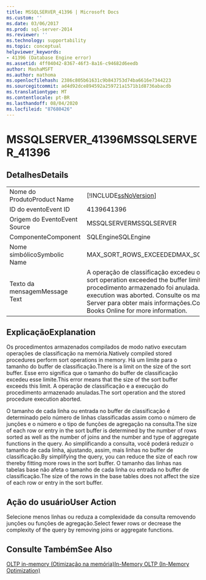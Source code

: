 ```yaml
---
title: MSSQLSERVER_41396 | Microsoft Docs
ms.custom: ''
ms.date: 03/06/2017
ms.prod: sql-server-2014
ms.reviewer: ''
ms.technology: supportability
ms.topic: conceptual
helpviewer_keywords:
- 41396 (Database Engine error)
ms.assetid: 4ff04042-8367-46f3-8a16-c94682d6eedb
author: MashaMSFT
ms.author: mathoma
ms.openlocfilehash: 2386c805b61631c9b843753d74ba6616e7344223
ms.sourcegitcommit: ad4d92dce894592a259721a1571b1d8736abacdb
ms.translationtype: MT
ms.contentlocale: pt-BR
ms.lasthandoff: 08/04/2020
ms.locfileid: "87680426"
---
```

# <a name="mssqlserver_41396"></a><span data-ttu-id="560e0-102">MSSQLSERVER_41396</span><span class="sxs-lookup"><span data-stu-id="560e0-102">MSSQLSERVER_41396</span></span>
    
## <a name="details"></a><span data-ttu-id="560e0-103">Detalhes</span><span class="sxs-lookup"><span data-stu-id="560e0-103">Details</span></span>  
  
|||  
|-|-|  
|<span data-ttu-id="560e0-104">Nome do Produto</span><span class="sxs-lookup"><span data-stu-id="560e0-104">Product Name</span></span>|[!INCLUDE[ssNoVersion](../../includes/ssnoversion-md.md)]|  
|<span data-ttu-id="560e0-105">ID do evento</span><span class="sxs-lookup"><span data-stu-id="560e0-105">Event ID</span></span>|<span data-ttu-id="560e0-106">41396</span><span class="sxs-lookup"><span data-stu-id="560e0-106">41396</span></span>|  
|<span data-ttu-id="560e0-107">Origem do Evento</span><span class="sxs-lookup"><span data-stu-id="560e0-107">Event Source</span></span>|<span data-ttu-id="560e0-108">MSSQLSERVER</span><span class="sxs-lookup"><span data-stu-id="560e0-108">MSSQLSERVER</span></span>|  
|<span data-ttu-id="560e0-109">Componente</span><span class="sxs-lookup"><span data-stu-id="560e0-109">Component</span></span>|<span data-ttu-id="560e0-110">SQLEngine</span><span class="sxs-lookup"><span data-stu-id="560e0-110">SQLEngine</span></span>|  
|<span data-ttu-id="560e0-111">Nome simbólico</span><span class="sxs-lookup"><span data-stu-id="560e0-111">Symbolic Name</span></span>|<span data-ttu-id="560e0-112">MAX_SORT_ROWS_EXCEEDED</span><span class="sxs-lookup"><span data-stu-id="560e0-112">MAX_SORT_ROWS_EXCEEDED</span></span>|  
|<span data-ttu-id="560e0-113">Texto da mensagem</span><span class="sxs-lookup"><span data-stu-id="560e0-113">Message Text</span></span>|<span data-ttu-id="560e0-114">A operação de classificação excedeu o limite de buffer.</span><span class="sxs-lookup"><span data-stu-id="560e0-114">The sort operation exceeded the buffer limit.</span></span> <span data-ttu-id="560e0-115">A execução do procedimento armazenado foi anulada.</span><span class="sxs-lookup"><span data-stu-id="560e0-115">The stored procedure execution was aborted.</span></span> <span data-ttu-id="560e0-116">Consulte os manuais online do SQL Server para obter mais informações.</span><span class="sxs-lookup"><span data-stu-id="560e0-116">Consult SQL Server Books Online for more information.</span></span>|  
  
## <a name="explanation"></a><span data-ttu-id="560e0-117">Explicação</span><span class="sxs-lookup"><span data-stu-id="560e0-117">Explanation</span></span>  
 <span data-ttu-id="560e0-118">Os procedimentos armazenados compilados de modo nativo executam operações de classificação na memória.</span><span class="sxs-lookup"><span data-stu-id="560e0-118">Natively compiled stored procedures perform sort operations in memory.</span></span> <span data-ttu-id="560e0-119">Há um limite para o tamanho do buffer de classificação.</span><span class="sxs-lookup"><span data-stu-id="560e0-119">There is a limit on the size of the sort buffer.</span></span> <span data-ttu-id="560e0-120">Esse erro significa que o tamanho do buffer de classificação excedeu esse limite.</span><span class="sxs-lookup"><span data-stu-id="560e0-120">This error means that the size of the sort buffer exceeds this limit.</span></span> <span data-ttu-id="560e0-121">A operação de classificação e a execução do procedimento armazenado anuladas.</span><span class="sxs-lookup"><span data-stu-id="560e0-121">The sort operation and the stored procedure execution aborted.</span></span>  
  
 <span data-ttu-id="560e0-122">O tamanho de cada linha ou entrada no buffer de classificação é determinado pelo número de linhas classificadas assim como o número de junções e o número e o tipo de funções de agregação na consulta.</span><span class="sxs-lookup"><span data-stu-id="560e0-122">The size of each row or entry in the sort buffer is determined by the number of rows sorted as well as the number of joins and the number and type of aggregate functions in the query.</span></span> <span data-ttu-id="560e0-123">Ao simplificando a consulta, você poderá reduzir o tamanho de cada linha, ajustando, assim, mais linhas no buffer de classificação.</span><span class="sxs-lookup"><span data-stu-id="560e0-123">By simplifying the query, you can reduce the size of each row thereby fitting more rows in the sort buffer.</span></span> <span data-ttu-id="560e0-124">O tamanho das linhas nas tabelas base não afeta o tamanho de cada linha ou entrada no buffer de classificação.</span><span class="sxs-lookup"><span data-stu-id="560e0-124">The size of the rows in the base tables does not affect the size of each row or entry in the sort buffer.</span></span>  
  
## <a name="user-action"></a><span data-ttu-id="560e0-125">Ação do usuário</span><span class="sxs-lookup"><span data-stu-id="560e0-125">User Action</span></span>  
 <span data-ttu-id="560e0-126">Selecione menos linhas ou reduza a complexidade da consulta removendo junções ou funções de agregação.</span><span class="sxs-lookup"><span data-stu-id="560e0-126">Select fewer rows or decrease the complexity of the query by removing joins or aggregate functions.</span></span>  
  
## <a name="see-also"></a><span data-ttu-id="560e0-127">Consulte Também</span><span class="sxs-lookup"><span data-stu-id="560e0-127">See Also</span></span>  
 [<span data-ttu-id="560e0-128">OLTP in-memory &#40;Otimização na memória&#41;</span><span class="sxs-lookup"><span data-stu-id="560e0-128">In-Memory OLTP &#40;In-Memory Optimization&#41;</span></span>](../in-memory-oltp/in-memory-oltp-in-memory-optimization.md)  
  
  
